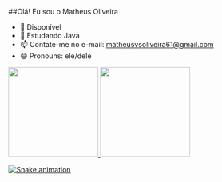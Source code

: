 ##Olá! Eu sou o Matheus Oliveira

- 🔭 Disponível
- 🌱 Estudando Java
- 📫 Contate-me no e-mail: matheusvsoliveira61@gmail.com 
- 😄 Pronouns: ele/dele

<div>
  <a href="https://github.com/MatheusVSOliveira">
  <img height="180em" src="https://github-readme-stats.vercel.app/api?username=MatheusVSOliveira&show_icons=true&theme=dark&include_all_commits=true&count_private=true"/>
  <img height="180em" src="https://github-readme-stats.vercel.app/api/top-langs/?username=MatheusVSOliveira&layout=compact&langs_count=7&theme=dark"/>
</div>

 <div> 
 
  ![Snake animation](https://github.com/MatheusVSOliveira/MatheusVSOliveira/blob/output/github-contribution-grid-snake.svg)
 
</div>
